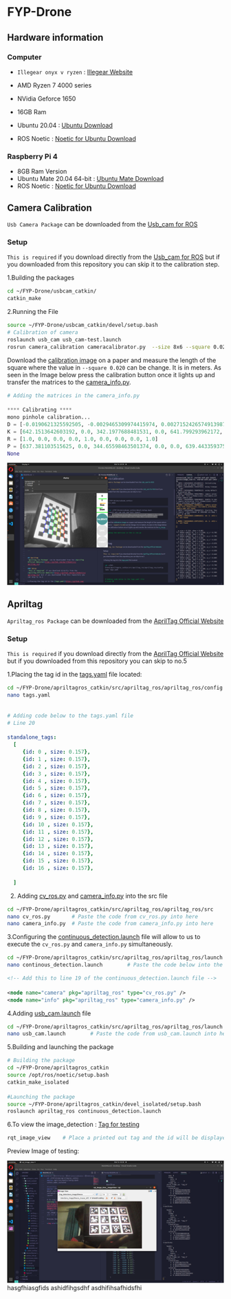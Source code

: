 # FYP-Drone

## Hardware information
### Computer
* `Illegear onyx v ryzen` : [Illegear Website](https://www.illegear.com/staging/ms/onyx-series/30-onyx-v-ryzen.html#/peripherals-63wh_battery_pack_upgrade/laptop_display-15_6_120hz_full_hd_anti_glare_ips_infinivision_display/1st_m_2_solid_state_drive-500gb_m_2_pcie_nvme_solid_state_drive/operating_system-windows_10_free_trial_edition_no_license_key/laptop_warranty-2_year_carry_in_warranty_lifetime_technical_support/laptop_processor-amd_ryzen_5_4600h_processor_6_cores_12_threads_3_0ghz_to_4_0ghz/laptop_graphics_card-nvidia_geforce_gtx_1650_4gb_gddr6_with_optimus/thermal_cooling-stock_standard_thermal_compound/laptop_ram-8gb_ddr4_ram_3200mhz_1_x_8gb/2nd_m_2_solid_state_drive-none/wireless_network_card-intel_wi_fi_6_ax200_2x2_m_2_wlan_bluetooth_5_1_combo)

* AMD Ryzen 7 4000 series
* NVidia Geforce 1650
* 16GB Ram
* Ubuntu 20.04 : [Ubuntu Download](https://ubuntu.com/download/desktop)
* ROS Noetic : [Noetic for Ubuntu Download](http://wiki.ros.org/noetic/Installation/Ubuntu)

### Raspberry Pi 4

* 8GB Ram Version
* Ubuntu Mate 20.04 64-bit : [Ubuntu Mate Download](https://ubuntu-mate.org/download/)
* ROS Noetic : [Noetic for Ubuntu Download](http://wiki.ros.org/noetic/Installation/Ubuntu)


## Camera Calibration
`Usb Camera Package` can be downloaded from the [Usb_cam for ROS](http://wiki.ros.org/usb_cam)

### Setup
`This is required` if you download directly from the [Usb_cam for ROS](https://github.com/ros-drivers/usb_cam.git) but if you downloaded from this repository you can skip it to the calibration step.

1.Building the packages
```bash
cd ~/FYP-Drone/usbcam_catkin/
catkin_make
```
2.Running the File
```bash
source ~/FYP-Drone/usbcam_catkin/devel/setup.bash
# Calibration of camera
roslaunch usb_cam usb_cam-test.launch
rosrun camera_calibration cameracalibrator.py  --size 8x6 --square 0.020 image:=/usb_cam/image_raw camera:=/usb_cam
```
Download the [calibration image](https://github.com/Isaac9804/FYP-Drone/blob/9e3d2e10979b4088d7b0b312a1ba2a5b7ff2fd4a/Images/calibration_image.jpg) on a paper and measure the length of the square where the value in `--square 0.020` can be change. It is in meters.
As seen in the Image below press the calibration button once it lights up and transfer the matrices to the [camera_info.py](https://github.com/Isaac9804/FYP-Drone/blob/318a1ce0a790f17f3d5b52031def250ffc440f3c/apriltagros_catkin/src/apriltag_ros/apriltag_ros/src/camera_info.py).

```python
# Adding the matrices in the camera_info.py

**** Calibrating ****
mono pinhole calibration...
D = [-0.0190621325592505, -0.0029465309974415974, 0.0027152426574913987, 0.005488042343009642, 0.0]
K = [642.1513642603192, 0.0, 342.1977688481531, 0.0, 641.799293962172, 259.010269392028, 0.0, 0.0, 1.0]
R = [1.0, 0.0, 0.0, 0.0, 1.0, 0.0, 0.0, 0.0, 1.0]
P = [637.381103515625, 0.0, 344.65598463501374, 0.0, 0.0, 639.443359375, 259.4618461691425, 0.0, 0.0, 0.0, 1.0, 0.0]
None
```

<img src="Images/calibration-test.png" width=1000>


## Apriltag
`Apriltag_ros Package` can be downloaded from the [AprilTag Official Website](https://github.com/AprilRobotics/apriltag_ros)

### Setup
`This is required` if you download directly from the [AprilTag Official Website](https://github.com/AprilRobotics/apriltag_ros) but if you downloaded from this repository you can skip to no.5

1.Placing the tag id in the [tags.yaml](https://github.com/Isaac9804/FYP-Drone/blob/aa2f3e5a3a2799efdec1f08c26a21d8d6e49e7c4/apriltagros_catkin/src/apriltag_ros/apriltag_ros/config/tags.yaml)
 file located:
```bash
cd ~/FYP-Drone/apriltagros_catkin/src/apriltag_ros/apriltag_ros/config
nano tags.yaml
```
```yaml

# Adding code below to the tags.yaml file
# Line 20

standalone_tags:
  [
     {id: 0 , size: 0.157},
     {id: 1 , size: 0.157},
     {id: 2 , size: 0.157},
     {id: 3 , size: 0.157},
     {id: 4 , size: 0.157},
     {id: 5 , size: 0.157},
     {id: 6 , size: 0.157},
     {id: 7 , size: 0.157},
     {id: 8 , size: 0.157},
     {id: 9 , size: 0.157},
     {id: 10 , size: 0.157},
     {id: 11 , size: 0.157},
     {id: 12 , size: 0.157},
     {id: 13 , size: 0.157},
     {id: 14 , size: 0.157},
     {id: 15 , size: 0.157},
     {id: 16 , size: 0.157},

  ]
  ```
2. Adding [cv_ros.py](https://github.com/Isaac9804/FYP-Drone/blob/318a1ce0a790f17f3d5b52031def250ffc440f3c/apriltagros_catkin/src/apriltag_ros/apriltag_ros/src/cv_ros.py) and [camera_info.py](https://github.com/Isaac9804/FYP-Drone/blob/318a1ce0a790f17f3d5b52031def250ffc440f3c/apriltagros_catkin/src/apriltag_ros/apriltag_ros/src/camera_info.py) into the src file

```bash
cd ~/FYP-Drone/apriltagros_catkin/src/apriltag_ros/apriltag_ros/src
nano cv_ros.py       # Paste the code from cv_ros.py into here
nano camera_info.py  # Paste the code from camera_info.py into here
```
3.Configuring the [continuous_detection.launch](https://github.com/Isaac9804/FYP-Drone/blob/aa2f3e5a3a2799efdec1f08c26a21d8d6e49e7c4/apriltagros_catkin/src/apriltag_ros/apriltag_ros/launch/continuous_detection.launch) file will allow to us to execute the `cv_ros.py` and `camera_info.py` simultaneously.

```bash
cd ~/FYP-Drone/apriltagros_catkin/src/apriltag_ros/apriltag_ros/launch
nano continous_detection.launch        # Paste the code below into the continuous_detection.launch file
```
```xml
<!-- Add this to line 19 of the continuous_detection.launch file -->

<node name="camera" pkg="apriltag_ros" type="cv_ros.py" />
<node name="info" pkg="apriltag_ros" type="camera_info.py" />
```

4.Adding [usb_cam.launch](https://github.com/Isaac9804/FYP-Drone/blob/aa2f3e5a3a2799efdec1f08c26a21d8d6e49e7c4/apriltagros_catkin/src/apriltag_ros/apriltag_ros/launch/usb_cam.launch) file
```bash
cd ~/FYP-Drone/apriltagros_catkin/src/apriltag_ros/apriltag_ros/launch
nano usb_cam.launch        # Paste the code from usb_cam.launch into here
```

5.Building and launching the package

```bash
# Building the package
cd ~/FYP-Drone/apriltagros_catkin
source /opt/ros/noetic/setup.bash
catkin_make_isolated

#Launching the package
source ~/FYP-Drone/apriltagros_catkin/devel_isolated/setup.bash
roslaunch apriltag_ros continuous_detection.launch
```
6.To view the image_detection : [Tag for testing](https://github.com/Isaac9804/FYP-Drone/blob/ba25caf635169bb35377c764af463dce2361df72/Images/ros-apriltag-board.png)
```bash
rqt_image_view    # Place a printed out tag and the id will be displayed.
```
Preview Image of testing:

<img src="Images/AprilTag_detectionTest.png" >
hasgfhiasgfids
ashidfihgsdhf
asdhifihsafhidsfhi